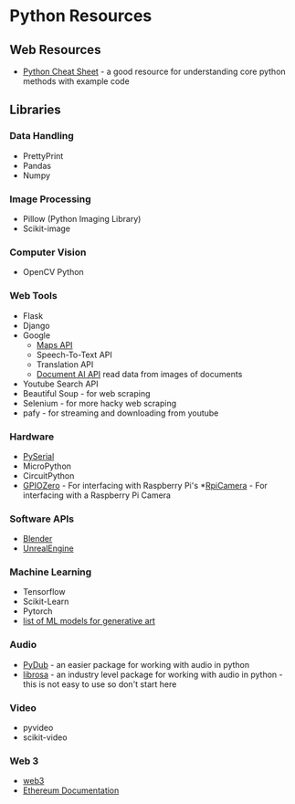 # Python Resources

## Web Resources
* [Python Cheat Sheet](https://www.pythoncheatsheet.org/) - a good resource for understanding core python methods with example code



## Libraries
### Data Handling
* PrettyPrint
* Pandas
* Numpy

### Image Processing
* Pillow (Python Imaging Library)
* Scikit-image 

### Computer Vision
* OpenCV Python

### Web Tools
* Flask
* Django
* Google 
    * [Maps API](https://github.com/googlemaps/google-maps-services-python)
    * Speech-To-Text API
    * Translation API
    * [Document AI API](https://cloud.google.com/document-ai/docs/reference/rest) read data from images of documents 
* Youtube Search API
* Beautiful Soup - for web scraping
* Selenium - for more hacky web scraping
* pafy - for streaming and downloading from youtube

### Hardware
* [PySerial](https://pyserial.readthedocs.io/en/latest/)
* MicroPython
* CircuitPython
* [GPIOZero](https://gpiozero.readthedocs.io/en/stable/index.html) - For interfacing with Raspberry Pi's
*[RpiCamera](https://picamera.readthedocs.io/en/release-1.13/) - For interfacing with a Raspberry Pi Camera

### Software APIs
* [Blender](https://docs.blender.org/api/current/info_overview.html)
* [UnrealEngine](https://docs.unrealengine.com/4.27/en-US/ProductionPipelines/ScriptingAndAutomation/Python/)

### Machine Learning
* Tensorflow
* Scikit-Learn
* Pytorch
* [list of ML models for generative art](https://pharmapsychotic.com/tools.html#sec-5411) 

### Audio
* [PyDub](https://github.com/jiaaro/pydub) - an easier package for working with audio in python
* [librosa](https://github.com/librosa/librosa) - an industry level package for working with audio in python - this is not easy to use so don't start here


### Video
* pyvideo
* scikit-video

### Web 3
* [web3](https://github.com/ethereum/web3.py)
* [Ethereum Documentation](https://ethereum.org/en/developers/docs/programming-languages/python/)